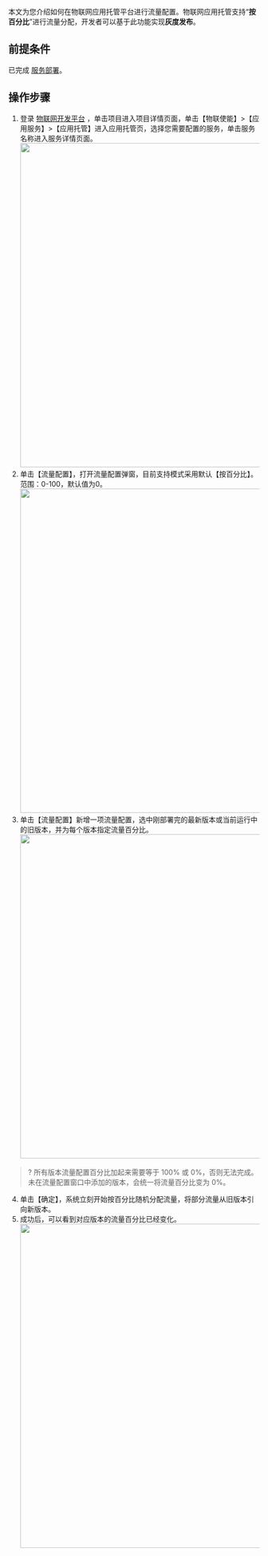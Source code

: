 
本文为您介绍如何在物联网应用托管平台进行流量配置。物联网应用托管支持“**按百分比**”进行流量分配，开发者可以基于此功能实现**灰度发布**。

## 前提条件
已完成 [服务部署](https://cloud.tencent.com/document/product/1081/50045)。

## 操作步骤

1. 登录 [物联网开发平台](https://console.cloud.tencent.com/iotexplorer) ，单击项目进入项目详情页面，单击【物联使能】>【应用服务】>【应用托管】进入应用托管页，选择您需要配置的服务，单击服务名称进入服务详情页面。
<img src="https://main.qcloudimg.com/raw/66ee697e5f732f918f234505707480f5.png" style="width: 650px;"></img>
2. 单击【流量配置】，打开流量配置弹窗，目前支持模式采用默认【按百分比】。范围：0-100，默认值为0。
<img src="https://main.qcloudimg.com/raw/b608596fe2d4839e59cbaee345e6c159.jpg" style="width: 650px;"></img>
3. 单击【流量配置】新增一项流量配置，选中刚部署完的最新版本或当前运行中的旧版本，并为每个版本指定流量百分比。
<img src="https://main.qcloudimg.com/raw/50e88e671933d8012fe400d2bdfe3320.png" style="width: 650px;"></img>
>? 所有版本流量配置百分比加起来需要等于 100% 或 0%，否则无法完成。未在流量配置窗口中添加的版本，会统一将流量百分比变为 0%。
4. 单击【确定】，系统立刻开始按百分比随机分配流量，将部分流量从旧版本引向新版本。
5. 成功后，可以看到对应版本的流量百分比已经变化。
<img src="https://main.qcloudimg.com/raw/94782c0b9ee47b80b928c5e31f39abfc.png" style="width: 650px;"></img>

